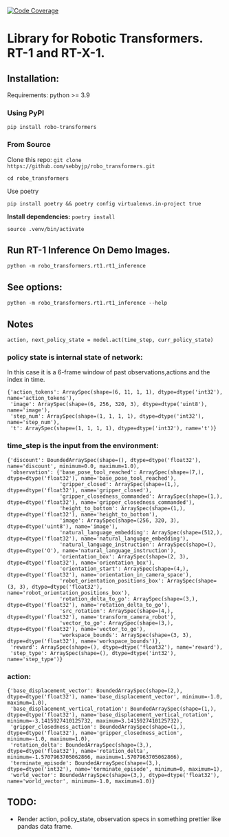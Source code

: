 [![Code Coverage](https://codecov.io/gh/sebbyjp/dgl_ros/branch/code_cov/graph/badge.svg?token=9225d677-c4f2-4607-a9dd-8c22446f13bc)](https://codecov.io/gh/sebbyjp/dgl_ros)

# Library for Robotic Transformers. RT-1 and RT-X-1.

## Installation:

Requirements:
python >= 3.9

### Using PyPI
`pip install robo-transformers`

### From Source
Clone this repo: 
`git clone https://github.com/sebbyjp/robo_transformers.git`

`cd robo_transformers`

Use poetry

`pip install poetry && poetry config virtualenvs.in-project true`

**Install dependencies:**
`poetry install`

`source .venv/bin/activate`
  
## Run RT-1 Inference On Demo Images.
`python -m robo_transformers.rt1.rt1_inference`

## See options:
`python -m robo_transformers.rt1.rt1_inference --help`
  
## Notes
`action, next_policy_state = model.act(time_step, curr_policy_state)`
### policy state is internal state of network:
In this case it is a 6-frame window of past observations,actions and the index in time.
```
{'action_tokens': ArraySpec(shape=(6, 11, 1, 1), dtype=dtype('int32'), name='action_tokens'),
 'image': ArraySpec(shape=(6, 256, 320, 3), dtype=dtype('uint8'), name='image'),
 'step_num': ArraySpec(shape=(1, 1, 1, 1), dtype=dtype('int32'), name='step_num'),
 't': ArraySpec(shape=(1, 1, 1, 1), dtype=dtype('int32'), name='t')}
 ```


### time_step is the input from the environment:
```
{'discount': BoundedArraySpec(shape=(), dtype=dtype('float32'), name='discount', minimum=0.0, maximum=1.0),
 'observation': {'base_pose_tool_reached': ArraySpec(shape=(7,), dtype=dtype('float32'), name='base_pose_tool_reached'),
                 'gripper_closed': ArraySpec(shape=(1,), dtype=dtype('float32'), name='gripper_closed'),
                 'gripper_closedness_commanded': ArraySpec(shape=(1,), dtype=dtype('float32'), name='gripper_closedness_commanded'),
                 'height_to_bottom': ArraySpec(shape=(1,), dtype=dtype('float32'), name='height_to_bottom'),
                 'image': ArraySpec(shape=(256, 320, 3), dtype=dtype('uint8'), name='image'),
                 'natural_language_embedding': ArraySpec(shape=(512,), dtype=dtype('float32'), name='natural_language_embedding'),
                 'natural_language_instruction': ArraySpec(shape=(), dtype=dtype('O'), name='natural_language_instruction'),
                 'orientation_box': ArraySpec(shape=(2, 3), dtype=dtype('float32'), name='orientation_box'),
                 'orientation_start': ArraySpec(shape=(4,), dtype=dtype('float32'), name='orientation_in_camera_space'),
                 'robot_orientation_positions_box': ArraySpec(shape=(3, 3), dtype=dtype('float32'), name='robot_orientation_positions_box'),
                 'rotation_delta_to_go': ArraySpec(shape=(3,), dtype=dtype('float32'), name='rotation_delta_to_go'),
                 'src_rotation': ArraySpec(shape=(4,), dtype=dtype('float32'), name='transform_camera_robot'),
                 'vector_to_go': ArraySpec(shape=(3,), dtype=dtype('float32'), name='vector_to_go'),
                 'workspace_bounds': ArraySpec(shape=(3, 3), dtype=dtype('float32'), name='workspace_bounds')},
 'reward': ArraySpec(shape=(), dtype=dtype('float32'), name='reward'),
 'step_type': ArraySpec(shape=(), dtype=dtype('int32'), name='step_type')}
 ```

### action:
```
{'base_displacement_vector': BoundedArraySpec(shape=(2,), dtype=dtype('float32'), name='base_displacement_vector', minimum=-1.0, maximum=1.0),
 'base_displacement_vertical_rotation': BoundedArraySpec(shape=(1,), dtype=dtype('float32'), name='base_displacement_vertical_rotation', minimum=-3.1415927410125732, maximum=3.1415927410125732),
 'gripper_closedness_action': BoundedArraySpec(shape=(1,), dtype=dtype('float32'), name='gripper_closedness_action', minimum=-1.0, maximum=1.0),
 'rotation_delta': BoundedArraySpec(shape=(3,), dtype=dtype('float32'), name='rotation_delta', minimum=-1.5707963705062866, maximum=1.5707963705062866),
 'terminate_episode': BoundedArraySpec(shape=(3,), dtype=dtype('int32'), name='terminate_episode', minimum=0, maximum=1),
 'world_vector': BoundedArraySpec(shape=(3,), dtype=dtype('float32'), name='world_vector', minimum=-1.0, maximum=1.0)}
 ```

 ## TODO:
 - Render action, policy_state, observation specs in something prettier like pandas data frame.